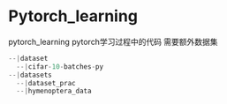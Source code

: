 # Pytorch_learning
pytorch_learning 
pytorch学习过程中的代码
需要额外数据集 
``` python
--|dataset
  --|cifar-10-batches-py
--|datasets
  --|dataset_prac
  --|hymenoptera_data
```
